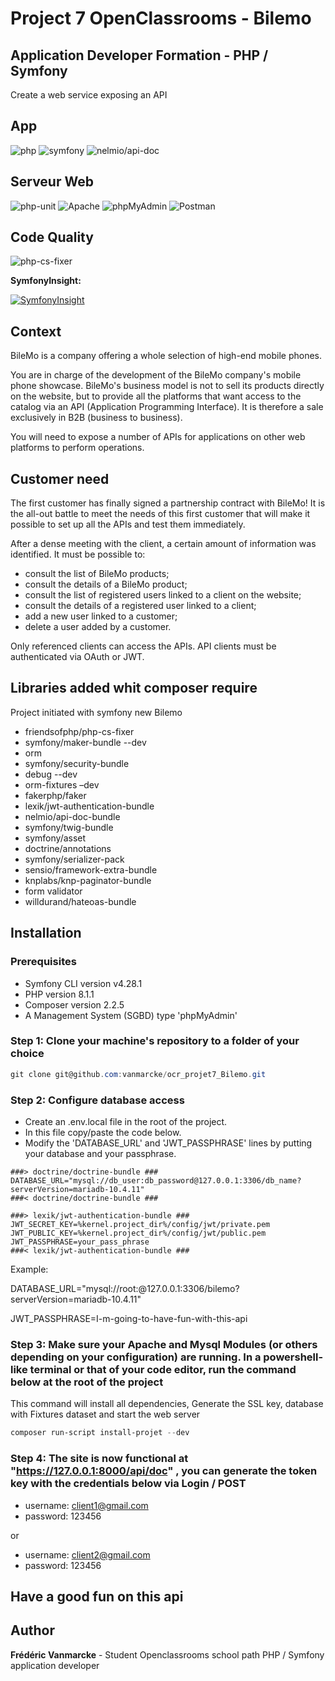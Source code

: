 # Project 7 OpenClassrooms - Bilemo

## Application Developer Formation - PHP / Symfony

Create a web service exposing an API

## App

![php](https://img.shields.io/badge/php-8.1.1-blue)
![symfony](https://img.shields.io/badge/symfony-6.0.6-succes)
![nelmio/api-doc](https://img.shields.io/badge/nelmio%2Fapi--doc-%5E4.8-green)

## Serveur Web

![php-unit](https://img.shields.io/badge/serveur-MariaDB-green)
![Apache](<https://img.shields.io/badge/Apache-2.4.51%20(Win64)%20OpenSSL%2F1.1.1l%20PHP%2F8.1.1-green>)
![phpMyAdmin](https://img.shields.io/badge/phpMyAdmin-5.1.1-green)
![Postman](https://img.shields.io/badge/Postman-9.15.2-orange)

## Code Quality

![php-cs-fixer](https://img.shields.io/badge/php--cs--fixer-%5E3.7-succes)

**SymfonyInsight:**

[![SymfonyInsight](https://insight.symfony.com/projects/717fb484-8b04-4659-86ed-deab03bec17a/big.svg)](https://insight.symfony.com/projects/717fb484-8b04-4659-86ed-deab03bec17a)

## Context

BileMo is a company offering a whole selection of high-end mobile phones.

You are in charge of the development of the BileMo company's mobile phone showcase. BileMo's business model is not to sell its products directly on the website, but to provide all the platforms that want access to the catalog via an API (Application Programming Interface). It is therefore a sale exclusively in B2B (business to business).

You will need to expose a number of APIs for applications on other web platforms to perform operations.

## Customer need

The first customer has finally signed a partnership contract with BileMo! It is the all-out battle to meet the needs of this first customer that will make it possible to set up all the APIs and test them immediately.

  After a dense meeting with the client, a certain amount of information was identified. It must be possible to:

- consult the list of BileMo products;
- consult the details of a BileMo product;
- consult the list of registered users linked to a client on the website;
- consult the details of a registered user linked to a client;
- add a new user linked to a customer;
- delete a user added by a customer.

Only referenced clients can access the APIs. API clients must be authenticated via OAuth or JWT.

## Libraries added whit composer require

Project initiated with symfony new Bilemo

- friendsofphp/php-cs-fixer
- symfony/maker-bundle --dev
- orm
- symfony/security-bundle
- debug --dev
- orm-fixtures –dev
- fakerphp/faker
- lexik/jwt-authentication-bundle
- nelmio/api-doc-bundle
- symfony/twig-bundle
- symfony/asset
- doctrine/annotations
- symfony/serializer-pack
- sensio/framework-extra-bundle
- knplabs/knp-paginator-bundle
- form validator
- willdurand/hateoas-bundle

## Installation

### Prerequisites

- Symfony CLI version v4.28.1
- PHP version 8.1.1
- Composer version 2.2.5
- A Management System (SGBD) type 'phpMyAdmin'

### Step 1: Clone your machine's repository to a folder of your choice

```powershell
git clone git@github.com:vanmarcke/ocr_projet7_Bilemo.git
```

### Step 2: Configure database access

- Create an .env.local file in the root of the project.
- In this file copy/paste the code below.
- Modify the 'DATABASE_URL' and 'JWT_PASSPHRASE' lines by putting your database and your passphrase.

```code
###> doctrine/doctrine-bundle ###
DATABASE_URL="mysql://db_user:db_password@127.0.0.1:3306/db_name?serverVersion=mariadb-10.4.11"
###< doctrine/doctrine-bundle ###

###> lexik/jwt-authentication-bundle ###
JWT_SECRET_KEY=%kernel.project_dir%/config/jwt/private.pem
JWT_PUBLIC_KEY=%kernel.project_dir%/config/jwt/public.pem
JWT_PASSPHRASE=your_pass_phrase
###< lexik/jwt-authentication-bundle ###
```

Example:

DATABASE_URL="mysql://root:@127.0.0.1:3306/bilemo?serverVersion=mariadb-10.4.11"

JWT_PASSPHRASE=I-m-going-to-have-fun-with-this-api

### Step 3: Make sure your Apache and Mysql Modules (or others depending on your configuration) are running. In a powershell-like terminal or that of your code editor, run the command below at the root of the project

This command will install all dependencies, Generate the SSL key, database with Fixtures dataset and start the web server

```powershell
composer run-script install-projet --dev
```

### Step 4: The site is now functional at "https://127.0.0.1:8000/api/doc" , you can generate the token key with the credentials below via Login / POST

- username: client1@gmail.com
- password: 123456

or

- username: client2@gmail.com
- password: 123456

## Have a good fun on this api

## Author

**Frédéric Vanmarcke** - Student Openclassrooms school path PHP / Symfony application developer
